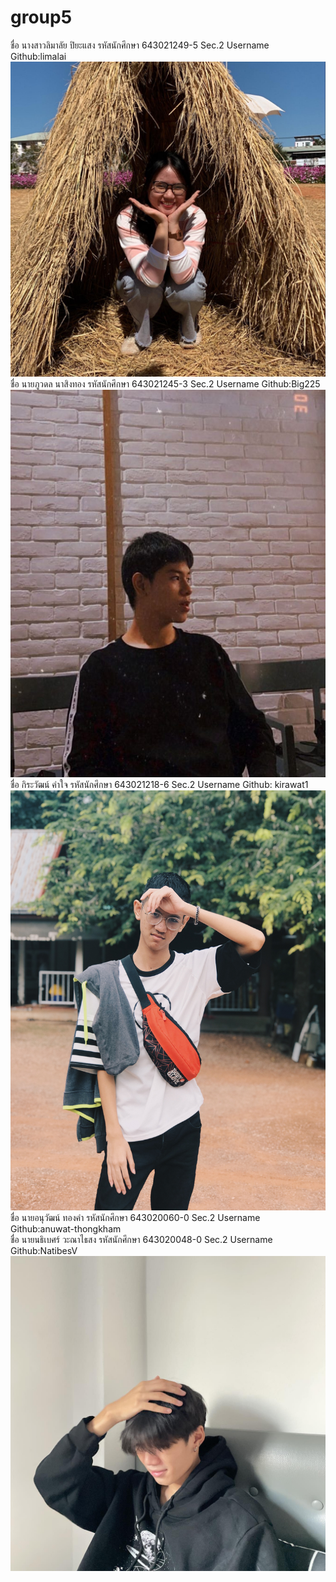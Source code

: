 # group5
ชื่อ นางสาวลิมาลัย ปิยะแสง รหัสนักศึกษา 643021249-5 Sec.2 Username Github:limalai
![My Image](/media/limalai.JPG)
ชื่อ นายภูวดล นาสิงทอง รหัสนักศึกษา 643021245-3 Sec.2 Username Github:Big225  
![My Image](media/Bigpwd_pic.jpg)
ชื่อ กิระวัฒน์ คำใจ รหัสนักศึกษา 643021218-6 Sec.2 Username Github: kirawat1  
![My Image](/media/kirawat.jpg)
ชื่อ นายอนุวัฒน์ ทองคำ รหัสนักศึกษา 643020060-0 Sec.2 Username Github:anuwat-thongkham  
ชื่อ นายนธิเบศร์ วะณาไธสง รหัสนักศึกษา 643020048-0 Sec.2 Username Github:NatibesV  
![My Image](media/NatibesV_pic.jpg)
